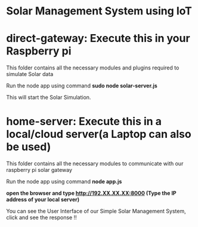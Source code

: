 # Solar Management System using IoT

# direct-gateway: **Execute this in your Raspberry pi**

This folder contains all the necessary modules and plugins required to simulate Solar data

Run the node app using command 
**sudo node solar-server.js**

This will start the Solar Simulation.


# home-server: **Execute this in a local/cloud server(a Laptop can also be used)**

This folder contains all the necessary modules to communicate with our raspberry pi solar gateway

Run the node app using command 
**node app.js**

**open the browser and type http://192.XX.XX.XX:8000  (Type the IP address of your local server)**

You can see the User Interface of our Simple Solar Management System, click and see the response !!
